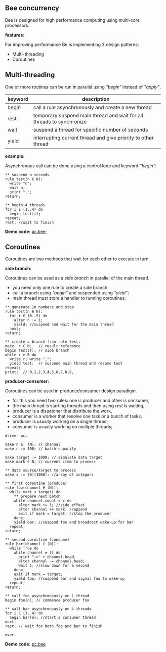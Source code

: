 ## Bee concurrency

Bee is designed for high performance computing using multi-core processors.

**features:**

For improving performance Be is implementing 3 design patterns:

* Multi-threading
* Coroutines

## Multi-threading

One or more routines can be run in parallel using _"begin"_ instead of _"apply"_.

keyword | description
--------|----------------------------------------------------------------------
begin   | call a rule asynchronously and create a new thread
rest    | temporary suspend main thread and wait for all threads to synchronize
wait    | suspend a thread for specific number of seconds
yield   | interrupting current thread and give priority to other thread

**example:**

Asynchronous call can be done using a control loop and keyword _"begin"_:

```** suspend n seconds
rule test(n ∈ N):
  write "n";
  wait n;
  print ".";
return;
** begin 4 threads
for i ∈ (1..4) do
  begin test(i);
repeat;
rest; //wait to finish
```

**Demo code:** [ac.bee](./demo/ac.bee);

## Coroutines 

Coroutines are two methods that wait for each other to execute in turn.

**side branch:**

Coroutines can be used as a _side branch_ in parallel of the main thread.

* you need only one rule to create a side branch;
* call a branch using _"begin"_ and suspended using _"yield"_;
* main thread must store a handler to running coroutines;

```
** generate 10 numbers and stop
rule test(n ∈ N):
  for i ∈ (0..9) do
    alter n := i;
    yield; //suspend and wait for the main thread
  next;
return;

** create a branch from rule test:
make  r ∈ N;   // result reference
begin test(r); // side branch 
while r ≥ 0 do
  write r; write ",";
  yield test;  // suspend main thread and resume test 
repeat;
print;  // 0,1,2,3,4,5,6,7,8,9,
```

**producer-consumer:**

Coroutines can be used in producer/consumer design paradigm.

* for this you need two rules: one is producer and other is consumer,
* the main thread is starting threads and then using _rest_ is waiting,
* producer is a dispatcher that distribute the work,
* consumer is a worker that resolve one task or a bunch of tasks;
* producer is usually working on a single thread;
* consumer is usually working on multiple threads;

```
driver pc:

make n ∈  (N); // channel
make c := 100; // batch capacity

make target := 1000; // simulate data target
make mark ∈ N; // current item to process

** data source/target to process
make s := [0](1000); //array of integers
** first coroutine (produce)
rule foo(channel ∈ (N)):
  while mark < target) do 
    ** prepare next batch
    while channel.count < c do
      alter mark += 1; //side effect
      alter channel ++ mark; //append
      exit if mark = target; //stop the producer
    done;
    yield bar; //suspend foo and broadcast wake-up for bar
  repeat;  
return;
** second coroutine (consume)
rule bar(channel ∈ (N)):  
  while True do
    while channel ≠ () do
      print ":>" + channel.head;  
      alter channel -= channel.head;
      wait 1; //slow down for a second
    done;
    exit if mark = target;          
    yield foo; //suspend bar and signal foo to wake-up
  repeat;  
return;
** call foo asynchronously on 1 thread 
begin foo(n); // commence producer foo 

** call bar asynchronously on 4 threads
for i ∈ (1..4) do
  begin bar(n); //start a consumer thread
next;  
rest; // wait for both foo and bar to finish

over.
``` 

**Demo code:** [pc.bee](./demo/pc.bee)
